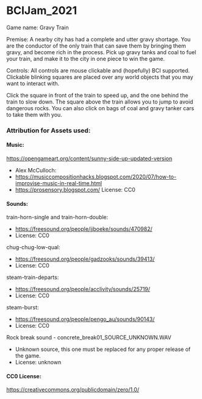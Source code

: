 # BCIJam_2021

Game name: Gravy Train

Premise: 
A nearby city has had a complete and utter gravy shortage. You are the conductor of the only train that can save them by bringing them gravy, and become rich in the process.
Pick up gravy tanks and coal to fuel your train, and make it to the city in one piece to win the game.

Controls: 
All controls are mouse clickable and (hopefully) BCI supported. Clickable blinking squares are placed over any world objects that you may want to interact with.

Click the square in front of the train to speed up, and the one behind the train to slow down. 
The square above the train allows you to jump to avoid dangerous rocks.
You can also click on bags of coal and gravy tanker cars to take them with you.

### Attribution for Assets used:

#### Music:
https://opengameart.org/content/sunny-side-up-updated-version
- Alex McCulloch: 
- https://musiccompositionhacks.blogspot.com/2020/07/how-to-improvise-music-in-real-time.html
- https://prosensory.blogspot.com/
License: CC0

#### Sounds: 

train-horn-single and train-horn-double: 
- https://freesound.org/people/jjboeke/sounds/470982/
- License: CC0

chug-chug-low-qual:
- https://freesound.org/people/gadzooks/sounds/39413/
- License: CC0

steam-train-departs: 
- https://freesound.org/people/acclivity/sounds/25719/
- License: CC0

steam-burst:
- https://freesound.org/people/pengo_au/sounds/90143/
- License: CC0

Rock break sound - concrete_break01_SOURCE_UNKNOWN.WAV
- Unknown source, this one must be replaced for any proper release of the game.
- License: unknown



#### CC0 License:
https://creativecommons.org/publicdomain/zero/1.0/
